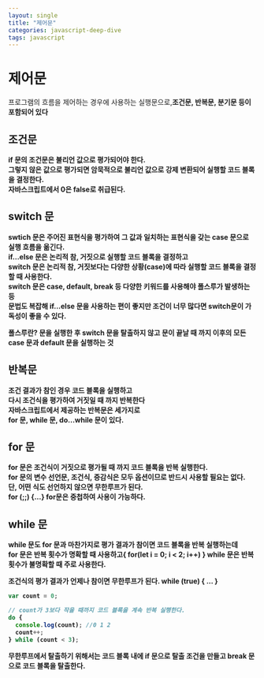 ```yaml
---
layout: single
title: "제어문"
categories: javascript-deep-dive
tags: javascript
---
```


# 제어문

프로그램의 흐름을 제어하는 경우에 사용하는 실행문으로,<strong>조건문, 반복문</srtong>, 분기문 등이 포함되어 있다

## 조건문

if 문의 조건문은 불리언 값으로 평가되어야 한다.<br>
그렇지 않은 값으로 평가되면 암묵적으로 불리언 값으로
강제 변환되어 실행할 코드 블록을 결정한다.<br>
자바스크립트에서 0은 false로 취급된다.

## switch 문

swtich 문은 주어진 표현식을 평가하여 그 값과 일치하는 표현식을 갖는 case 문으로 실행 흐름을 옮긴다.<br>
if...else 문은 논리적 참, 거짓으로 실행할 코드 블록을 결정하고<br>
switch 문은 논리적 참, 거짓보다는 다양한 상황(case)에 따라 실행할 코드 블록을 결정할 때 사용한다.<br>
switch 문은 <strong>case, default, break</strong> 등 다양한 키워드를 사용해야 폴스루가 발생하는 등<br>
문법도 복잡해 if...else 문을 사용하는 편이 좋지만
조건이 너무 많다면 switch문이 가독성이 좋을 수 있다.

폴스루란? 문을 실행한 후 switch 문을 탈출하지 않고 문이 끝날 때 까지 이후의 모든 case 문과 default 문을
실행하는 것

## 반복문

조건 결과가 참인 경우 코드 블록을 실행하고<br>
다시 조건식을 평가하여 거짓일 때 까지 반복한다<br>
자바스크립트에서 제공하는 반복문은 세가지로<br>
<strong>for 문, while 문, do...while 문</strong>이 있다.

## for 문

for 문은 조건식이 거짓으로 평가될 때 까지 코드 블록을 반복 실행한다.<br>
for 문의 변수 선언문, 조건식, 증감식은 모두 옵션이므로 반드시 사용할 필요는 없다.<br>
단, 어떤 식도 선언하지 않으면 무한루프가 된다.<br>
for (;;) {...}
for문은 중첩하여 사용이 가능하다.

## while 문

while 문도 for 문과 마찬가지로 평가 결과가 참이면 코드 블록을 반복 실행하는데<br>
for 문은 반복 횟수가 명확할 때 사용하고{ for(let i = 0; i < 2; i++) }
while 문은 반복 횟수가 불명확할 때 주로 사용한다.

조건식의 평가 결과가 언제나 참이면 무한루프가 된다.
while (true) { ... }

```javascript
var count = 0;

// count가 3보다 작을 때까지 코드 블록을 계속 반복 실행한다.
do {
  console.log(count); //0 1 2
  count++;
} while (count < 3);
```

무한루프에서 탈출하기 위해서는 코드 블록 내에 if 문으로 탈출 조건을 만들고
break 문으로 코드 블록을 탈출한다.
